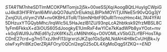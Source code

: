 $START$M7nheSDTlmMCOKPMTomjs2j5k+00xeSSjXq/AoogBQtLHuyIgCWpiGuJ4kdl3H1FRYanl6iMVubQO7du/tOrEIuktsjLBlPlxMOYiTjUINeE5r90vQGg3jYZxnjOULoVym2VM+nv0KBHUlToR/TblmNHbtF9DuRlTrnozHmc4kL7Al4YFAl5DHzuxYTGQybMhc/IrqWIc5iL5HaJezIB1ZU/93npLcA2hbtksk92frzMBSL8C1yFm6FkksX+d3iOUS605dJoogkyE1UmRxF4wYICe7kKadWPb8yxYOot+mv+k0q5WJl9Ju1NEd61y2zK6fKsZLcM6NhtKq+O0VOMLxV5bGZLrfBFHosTApCDnE27crd+g7m5TxzJ9nFl13/grxrzIJKZqo1GsSpNLNdAH4H6kCvUHjBk+/yoIwFxyPri8KzOerZRjAFOry/0QCnl2egG25oDL4XgMoDqgSfZKQ==$END$